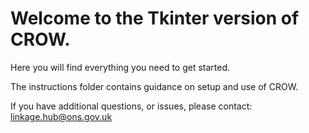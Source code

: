 # Welcome to the Tkinter version of CROW.

Here you will find everything you need to get started. 

The instructions folder contains guidance on setup and use of CROW.

If you have additional questions, or issues, please contact: linkage.hub@ons.gov.uk
